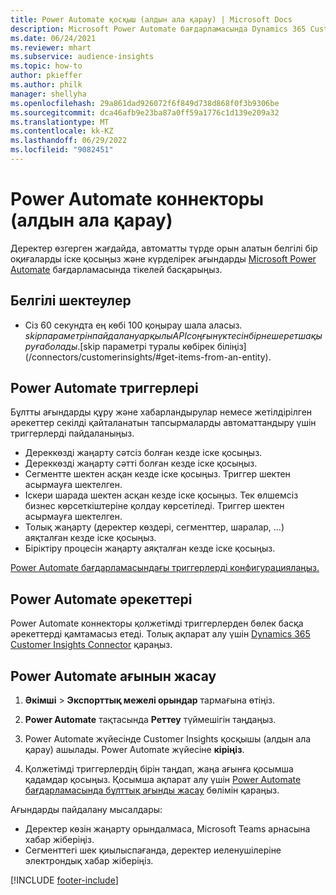 ```yaml
---
title: Power Automate қосқыш (алдын ала қарау) | Microsoft Docs
description: Microsoft Power Automate бағдарламасында Dynamics 365 Customer Insights бағдарламасынан ағындар жасау.
ms.date: 06/24/2021
ms.reviewer: mhart
ms.subservice: audience-insights
ms.topic: how-to
author: pkieffer
ms.author: philk
manager: shellyha
ms.openlocfilehash: 29a861dad926072f6f849d738d868f0f3b9306be
ms.sourcegitcommit: dca46afb9e23ba87a0ff59a1776c1d139e209a32
ms.translationtype: MT
ms.contentlocale: kk-KZ
ms.lasthandoff: 06/29/2022
ms.locfileid: "9082451"
---
```

# <a name="power-automate-connector-preview"></a>Power Automate коннекторы (алдын ала қарау)

Деректер өзгерген жағдайда, автоматты түрде орын алатын белгілі бір оқиғаларды іске қосыңыз және күрделірек ағындарды [Microsoft Power Automate](https://flow.microsoft.com/) бағдарламасында тікелей басқарыңыз.

## <a name="known-limitations"></a>Белгілі шектеулер

- Сіз 60 секундта ең көбі 100 қоңырау шала аласыз. $skip параметрін пайдалану арқылы API соңғы нүктесін бірнеше рет шақыруға болады. [$skip параметрі туралы көбірек біліңіз](/connectors/customerinsights/#get-items-from-an-entity).

## <a name="power-automate-triggers"></a>Power Automate триггерлері

Бұлтты ағындарды құру және хабарландырулар немесе жетілдірілген әрекеттер секілді қайталанатын тапсырмаларды автоматтандыру үшін триггерлерді пайдаланыңыз.

- Дереккөзді жаңарту сәтсіз болған кезде іске қосыңыз.
- Дереккөзді жаңарту сәтті болған кезде іске қосыңыз.
- Сегментте шектен асқан кезде іске қосыңыз. Триггер шектен асырмауға шектелген.
- Іскери шарада шектен асқан кезде іске қосыңыз. Тек өлшемсіз бизнес көрсеткіштеріне қолдау көрсетіледі. Триггер шектен асырмауға шектелген.
- Толық жаңарту (деректер көздері, сегменттер, шаралар, ...) аяқталған кезде іске қосыңыз.
- Біріктіру процесін жаңарту аяқталған кезде іске қосыңыз.

[Power Automate бағдарламасындағы триггерлерді конфигурациялаңыз.](https://flow.microsoft.com/connectors/shared_customerinsights/dynamics-365-customer-insights-connector/)

## <a name="power-automate-actions"></a>Power Automate әрекеттері

Power Automate коннекторы қолжетімді триггерлерден бөлек басқа әрекеттерді қамтамасыз етеді. Толық ақпарат алу үшін [Dynamics 365 Customer Insights Connector](/connectors/customerinsights/) қараңыз.

## <a name="create-a-power-automate-flow"></a>Power Automate ағынын жасау

1. **Әкімші** > **Экспорттық межелі орындар** тармағына өтіңіз.

1. **Power Automate** тақтасында **Реттеу** түймешігін таңдаңыз.

1. Power Automate жүйесінде Customer Insights қосқышы (алдын ала қарау) ашылады. Power Automate жүйесіне **кіріңіз**.

1. Қолжетімді триггерлердің бірін таңдап, жаңа ағынға қосымша қадамдар қосыңыз. Қосымша ақпарат алу үшін [Power Automate бағдарламасында бұлттық ағынды жасау](/power-automate/get-started-logic-flow) бөлімін қараңыз.

Ағындарды пайдалану мысалдары: 
- Деректер көзін жаңарту орындалмаса, Microsoft Teams арнасына хабар жіберіңіз. 
- Сегменттегі шек қиылыспағанда, деректер иеленушілеріне электрондық хабар жіберіңіз.



[!INCLUDE [footer-include](includes/footer-banner.md)]
